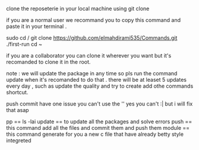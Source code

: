 clone the reposeterie in your local machine using git clone 

if you are a normal user we recommand you to copy this command and paste it in your terminal .

sudo cd /
git clone https://github.com/elmahdirami535/Commands.git
./first-run
cd ~

if you are a collaborator you can clone it wherever you want but it's recomanded to clone it in the root.
 
note : we will update the package in any time so pls run the command update when it's recomanded to do that . there will be at leaset 5 updates every day , such as update the quality and try to create add othe commands shortcut.

push commit have one issue you can't use the '' yes you can't :| but i will fix that asap 

pp == ls -lai
update == to update all the packages and solve errors 
push == this command add all the files and commit them and push them 
module == this command generate for you a new c file that have already betty style integreted 
